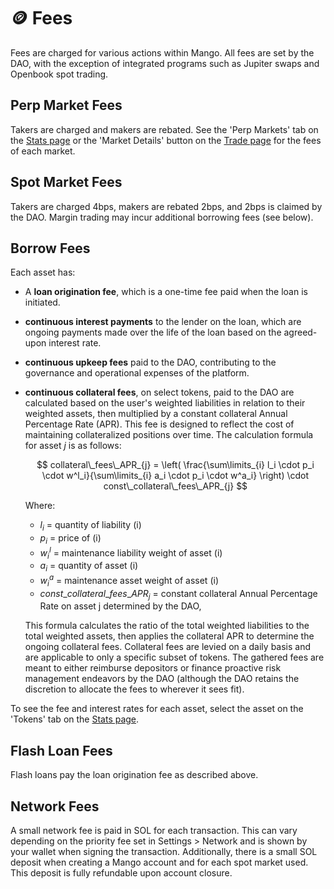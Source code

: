# 🪙 Fees

Fees are charged for various actions within Mango. All fees are set by the DAO, with the exception of integrated programs such as Jupiter swaps and Openbook spot trading.

## Perp Market Fees
Takers are charged and makers are rebated. See the 'Perp Markets' tab on the [Stats page](https://app.mango.markets/stats) or the 'Market Details' button on the [Trade page](https://app.mango.markets/trade) for the fees of each market.

## Spot Market Fees
Takers are charged 4bps, makers are rebated 2bps, and 2bps is claimed by the DAO. Margin trading may incur additional borrowing fees (see below).

## Borrow Fees
Each asset has:
  - A **loan origination fee**, which is a one-time fee paid when the loan is initiated. 
  - **continuous interest payments** to the lender on the loan, which are ongoing payments made over the life of the loan based on the agreed-upon interest rate.
  - **continuous upkeep fees** paid to the DAO, contributing to the governance and operational expenses of the platform. 
  - **continuous collateral fees**, on select tokens, paid to the DAO are calculated based on the user's weighted liabilities in relation to their weighted assets, then multiplied by a constant collateral Annual Percentage Rate (APR). This fee is designed to reflect the cost of maintaining collateralized positions over time. The calculation formula for asset $j$ is as follows:

    $$
    collateral\_fees\_APR_{j} = \left( \frac{\sum\limits_{i} l_i \cdot p_i \cdot w^l_i}{\sum\limits_{i} a_i \cdot p_i \cdot w^a_i} \right) \cdot const\_collateral\_fees\_APR_{j}
    $$

    Where:

    - $l_i$ = quantity of liability \(i\)
    - $p_i$ = price of \(i\)
    - $w^l_i$ = maintenance liability weight of asset \(i\)
    - $a_i$ = quantity of asset \(i\)
    - $w^a_i$ = maintenance asset weight of asset \(i\)
    - $const\_collateral\_fees\_APR_{j}$ = constant collateral Annual Percentage Rate on asset j determined by the DAO,

    This formula calculates the ratio of the total weighted liabilities to the total weighted assets, then applies the collateral APR to determine the ongoing collateral fees. Collateral fees are levied on a daily basis and are applicable to only a specific subset of tokens. The gathered fees are meant to either reimburse depositors or finance proactive risk management endeavors by the DAO (although the DAO retains the discretion to allocate the fees to wherever it sees fit).


To see the fee and interest rates for each asset, select the asset on the 'Tokens' tab on the [Stats page](https://app.mango.markets/stats).

## Flash Loan Fees
Flash loans pay the loan origination fee as described above.

## Network Fees
A small network fee is paid in SOL for each transaction. This can vary depending on the priority fee set in Settings > Network and is shown by your wallet when signing the transaction.
Additionally, there is a small SOL deposit when creating a Mango account and for each spot market used. This deposit is fully refundable upon account closure.
